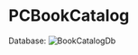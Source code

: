 # PCBookCatalog
Database:
![BookCatalogDb](https://github.com/cathy-09/PCBookCatalog/assets/158329994/4622666b-dfc9-4b44-9f80-899754221522)
